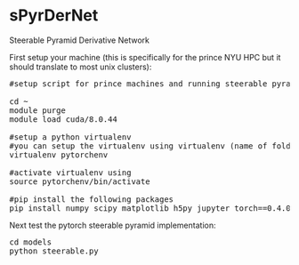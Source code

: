 # sPyrDerNet
Steerable Pyramid Derivative Network

First setup your machine (this is specifically for the prince NYU HPC but it should translate to most unix clusters):

<pre>
#setup script for prince machines and running steerable pyramid pytorch code

cd ~
module purge
module load cuda/8.0.44

#setup a python virtualenv
#you can setup the virtualenv using virtualenv (name of folder for virtualenv i.e. "pytorchenv")
virtualenv pytorchenv

#activate virtualenv using 
source pytorchenv/bin/activate

#pip install the following packages
pip install numpy scipy matplotlib h5py jupyter torch==0.4.0 scikit-learn
</pre>

Next test the pytorch steerable pyramid implementation:

<pre>
cd models
python steerable.py
</pre>

